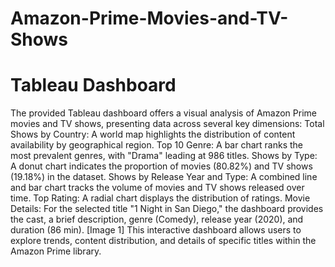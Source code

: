 # Amazon-Prime-Movies-and-TV-Shows
# Tableau Dashboard
The provided Tableau dashboard offers a visual analysis of Amazon Prime movies and TV shows, presenting data across several key dimensions:
Total Shows by Country:
A world map highlights the distribution of content availability by geographical region.
Top 10 Genre:
A bar chart ranks the most prevalent genres, with "Drama" leading at 986 titles.
Shows by Type:
A donut chart indicates the proportion of movies (80.82%) and TV shows (19.18%) in the dataset.
Shows by Release Year and Type:
A combined line and bar chart tracks the volume of movies and TV shows released over time.
Top Rating:
A radial chart displays the distribution of ratings.
Movie Details:
For the selected title "1 Night in San Diego," the dashboard provides the cast, a brief description, genre (Comedy), release year (2020), and duration (86 min). [Image 1]
This interactive dashboard allows users to explore trends, content distribution, and details of specific titles within the Amazon Prime library.
